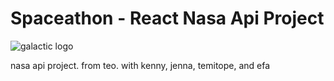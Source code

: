 # Spaceathon - React Nasa Api Project

![galactic logo](https://i.ibb.co/g70Tcv0/g-E-lo-GO1png.png)

nasa api project. from teo. with kenny, jenna, temitope, and efa